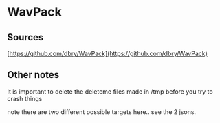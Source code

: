 # WavPack


## Sources

[https://github.com/dbry/WavPack](https://github.com/dbry/WavPack)

## Other notes

It is important to delete the deleteme files made in /tmp
before you try to crash things

note there are two different possible targets here.. see the
2 jsons.
